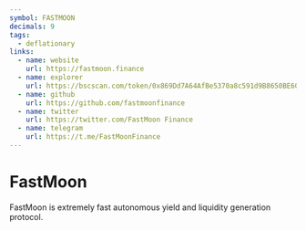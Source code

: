 ```yaml
---
symbol: FASTMOON
decimals: 9
tags:
  - deflationary
links:
  - name: website
    url: https://fastmoon.finance
  - name: explorer
    url: https://bscscan.com/token/0x869Dd7A64AfBe5370a8c591d9B8650BE60c0B8f6
  - name: github
    url: https://github.com/fastmoonfinance
  - name: twitter
    url: https://twitter.com/FastMoon Finance
  - name: telegram
    url: https://t.me/FastMoonFinance
---
```


# FastMoon

FastMoon is extremely fast autonomous yield and liquidity generation protocol.
